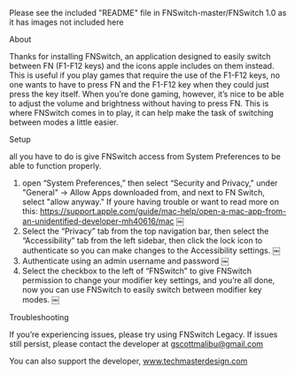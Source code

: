 Please see the included "README" file in FNSwitch-master/FNSwitch 1.0 as it has images not included here 

About 

Thanks for installing FNSwitch, an application designed to easily switch between FN (F1-F12 keys) and the icons apple includes on them instead. This is useful if you play games that require the use of the F1-F12 keys, no one wants to have to press FN and the F1-F12 key when they could just press the key itself. When you’re done gaming, however, it’s nice to be able to adjust the volume and brightness without having to press FN. This is where FNSwitch comes in to play, it can help make the task of switching between modes a little easier. 

Setup 

all you have to do is give FNSwitch access from System Preferences to be able to function properly. 

1) open “System Preferences,” then select “Security and Privacy," under "General" -> Allow Apps downloaded from, and next to FN Switch, select "allow anyway." If youre having trouble or want to read more on this: 
https://support.apple.com/guide/mac-help/open-a-mac-app-from-an-unidentified-developer-mh40616/mac
￼
2) Select the “Privacy” tab from the top navigation bar, then select the “Accessibility” tab from the left sidebar, then click the lock icon to authenticate so you can make changes to the Accessibility settings.
￼
3) Authenticate using an admin username and password
￼
4) Select the checkbox to the left of “FNSwitch” to give FNSwitch permission to change your modifier key settings, and you’re all done, now you can use FNSwitch to easily switch between modifier key modes. 
￼

Troubleshooting

If you’re experiencing issues, please try using FNSwitch Legacy. If issues still persist, please contact the developer at gscottmalibu@gmail.com

You can also support the developer, www.techmasterdesign.com
